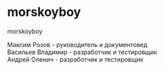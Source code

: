 # morskoyboy
morskoyboy<br />

Максим Розов - руководитель и документовед <br />
Васильев Владимир - разработчик и тестировщик<br />
Андрей Оленич - разработчик и тестировщик
